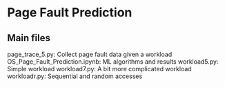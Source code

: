 # Page Fault Prediction

## Main files
page_trace_5.py: Collect page fault data given a workload
OS_Page_Fault_Prediction.ipynb: ML algorithms and results
workload5.py: Simple workload
workload7.py: A bit more complicated workload
workloadr.py: Sequential and random accesses
